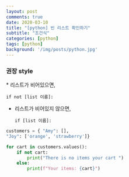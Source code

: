 ```yaml
---
layout: post
comments: true
date: 2020-03-10
title: "[python] 빈 리스트 확인하기"
subtitle: "조건식"
categories: [python]
tags: [python]
background: '/img/posts/python.jpg'
---
```


<h3> 권장 style</h3>
* 리스트가 비어있으면,

  `if not [list 이름]:`

* 리스트가 비어있지 않으면,

  `if [list 이름]:`

```python
customers = { "Amy": [],
"Joy": ['orange', 'strawberry']}

for cart in customers.values():
    if not cart:
        print("There is no items your cart ")
    else:
        print(f"Your items: {cart}")
```

